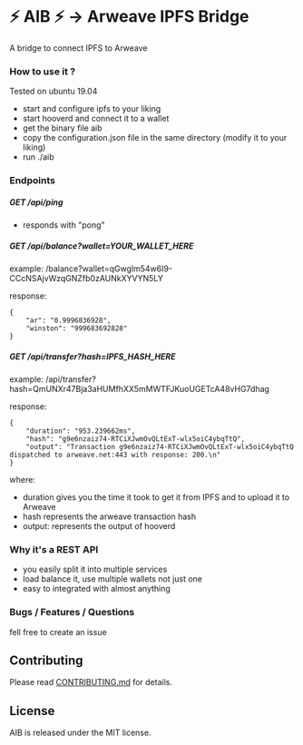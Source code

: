 # :zap: AIB :zap: -> Arweave IPFS Bridge 

A bridge to connect IPFS to Arweave

### How to use it ?

Tested on ubuntu 19.04

- start and configure ipfs to your liking
- start hooverd and connect it to a wallet
- get the binary file aib
- copy the configuration.json file in the same directory (modify it to your liking)
- run ./aib 


### Endpoints

##### GET /api/ping 
   
   - responds with "pong"
   
##### GET /api/balance?wallet=YOUR_WALLET_HERE

example: /balance?wallet=qGwglm54w6I9-CCcNSAjvWzqGNZfb0zAUNkXYVYN5LY

response:

~~~~
{
    "ar": "0.9996836928",
    "winston": "999683692828"
}
~~~~
   
##### GET /api/transfer?hash=IPFS_HASH_HERE

example: /api/transfer?hash=QmUNXr47Bja3aHUMfhXX5mMWTFJKuoUGETcA48vHG7dhag

response:

~~~~
{
    "duration": "953.239662ms",
    "hash": "g9e6nzaiz74-RTCiXJwmOvQLtExT-wlx5oiC4ybqTtQ",
    "output": "Transaction g9e6nzaiz74-RTCiXJwmOvQLtExT-wlx5oiC4ybqTtQ dispatched to arweave.net:443 with response: 200.\n"
}
~~~~

where:

- duration gives you the time it took to get it from IPFS and to upload it to Arweave
- hash represents the arweave transaction hash
- output: represents the output of hooverd

   
      
### Why it's a REST API

- you easily split it into multiple services
- load balance it, use multiple wallets not just one
- easy to integrated with almost anything


### Bugs / Features / Questions

fell free to create an issue

## Contributing

Please read [CONTRIBUTING.md](CONTRIBUTING.md) for details.



## License

AIB is released under the MIT license.